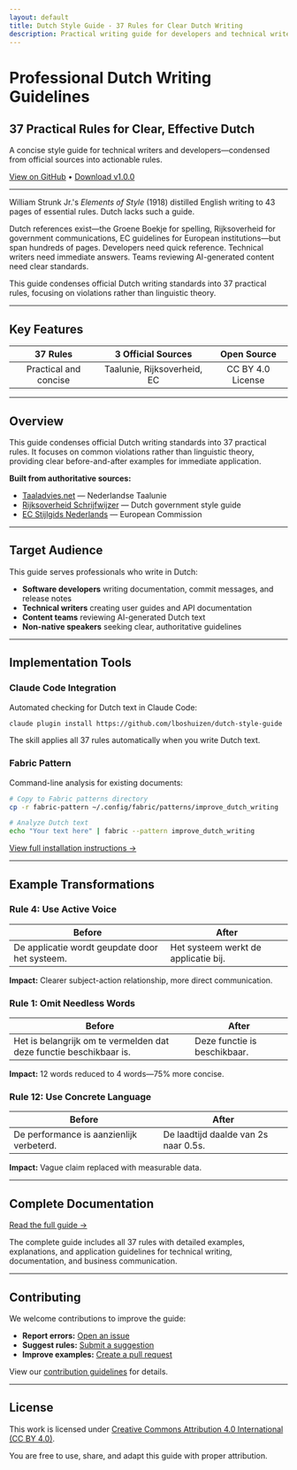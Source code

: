 ```yaml
---
layout: default
title: Dutch Style Guide - 37 Rules for Clear Dutch Writing
description: Practical writing guide for developers and technical writers. Includes Claude Code skill and Fabric pattern.
---
```


# Professional Dutch Writing Guidelines

## 37 Practical Rules for Clear, Effective Dutch

A concise style guide for technical writers and developers—condensed from official sources into actionable rules.

[View on GitHub](https://github.com/lboshuizen/dutch-style-guide) • [Download v1.0.0](https://github.com/lboshuizen/dutch-style-guide/releases/tag/v1.0.0)

---

William Strunk Jr.'s *Elements of Style* (1918) distilled English writing to 43 pages of essential rules. Dutch lacks such a guide.

Dutch references exist—the Groene Boekje for spelling, Rijksoverheid for government communications, EC guidelines for European institutions—but span hundreds of pages. Developers need quick reference. Technical writers need immediate answers. Teams reviewing AI-generated content need clear standards.

This guide condenses official Dutch writing standards into 37 practical rules, focusing on violations rather than linguistic theory.

---

## Key Features

| **37 Rules** | **3 Official Sources** | **Open Source** |
|:---:|:---:|:---:|
| Practical and concise | Taalunie, Rijksoverheid, EC | CC BY 4.0 License |

---

## Overview

This guide condenses official Dutch writing standards into 37 practical rules. It focuses on common violations rather than linguistic theory, providing clear before-and-after examples for immediate application.

**Built from authoritative sources:**
- [Taaladvies.net](https://taaladvies.net) — Nederlandse Taalunie
- [Rijksoverheid Schrijfwijzer](https://www.rijksoverheid.nl/onderwerpen/rijksoverheidstijl) — Dutch government style guide
- [EC Stijlgids Nederlands](https://commission.europa.eu/system/files/2023-10/Stijlgids-DGT-NL.pdf) — European Commission

---

## Target Audience

This guide serves professionals who write in Dutch:

- **Software developers** writing documentation, commit messages, and release notes
- **Technical writers** creating user guides and API documentation
- **Content teams** reviewing AI-generated Dutch text
- **Non-native speakers** seeking clear, authoritative guidelines

---

## Implementation Tools

### Claude Code Integration

Automated checking for Dutch text in Claude Code:

```bash
claude plugin install https://github.com/lboshuizen/dutch-style-guide
```

The skill applies all 37 rules automatically when you write Dutch text.

### Fabric Pattern

Command-line analysis for existing documents:

```bash
# Copy to Fabric patterns directory
cp -r fabric-pattern ~/.config/fabric/patterns/improve_dutch_writing

# Analyze Dutch text
echo "Your text here" | fabric --pattern improve_dutch_writing
```

[View full installation instructions →](https://github.com/lboshuizen/dutch-style-guide/tree/main/fabric-pattern)

---

## Example Transformations

### Rule 4: Use Active Voice

| Before | After |
|--------|-------|
| De applicatie wordt geupdate door het systeem. | Het systeem werkt de applicatie bij. |

**Impact:** Clearer subject-action relationship, more direct communication.

### Rule 1: Omit Needless Words

| Before | After |
|--------|-------|
| Het is belangrijk om te vermelden dat deze functie beschikbaar is. | Deze functie is beschikbaar. |

**Impact:** 12 words reduced to 4 words—75% more concise.

### Rule 12: Use Concrete Language

| Before | After |
|--------|-------|
| De performance is aanzienlijk verbeterd. | De laadtijd daalde van 2s naar 0.5s. |

**Impact:** Vague claim replaced with measurable data.

---

## Complete Documentation

[Read the full guide →](https://github.com/lboshuizen/dutch-style-guide/blob/main/dutch-style-guide.md)

The complete guide includes all 37 rules with detailed examples, explanations, and application guidelines for technical writing, documentation, and business communication.

---

## Contributing

We welcome contributions to improve the guide:

- **Report errors:** [Open an issue](https://github.com/lboshuizen/dutch-style-guide/issues/new?template=bug_report.yml)
- **Suggest rules:** [Submit a suggestion](https://github.com/lboshuizen/dutch-style-guide/issues/new?template=rule_suggestion.yml)
- **Improve examples:** [Create a pull request](https://github.com/lboshuizen/dutch-style-guide/pulls)

View our [contribution guidelines](https://github.com/lboshuizen/dutch-style-guide/blob/main/CONTRIBUTING.md) for details.

---

## License

This work is licensed under [Creative Commons Attribution 4.0 International (CC BY 4.0)](https://creativecommons.org/licenses/by/4.0/).

You are free to use, share, and adapt this guide with proper attribution.

